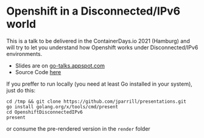 # Openshift in a Disconnected/IPv6 world

This is a talk to be delivered in the ContainerDays.io 2021 (Hamburg) and will try to let you understand how Openshift works under Disconnected/IPv6 environments.

- Slides are on [go-talks.appspot.com](https://go-talks.appspot.com/github.com/jparrill/presentations/OpenshiftDisconnectedIPv6/openshift-disconnected.slide)
- Source Code [here](https://github.com/jparrill/presentations/OpenshiftDisconnectedIPv6)

If you preffer to run locally (you need at least Go installed in your system), just do this:

```
cd /tmp && git clone https://github.com/jparrill/presentations.git
go install golang.org/x/tools/cmd/present
cd OpenshiftDisconnectedIPv6
present
```

or consume the pre-rendered version in the `render` folder